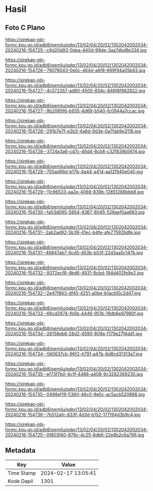 # Hasil

## Foto C Plano

https://sirekap-obj-formc.kpu.go.id/adb8/pemilu/pdpr/13/02/04/20/02/1302042002034-20240216-154725--c6d20d93-0dea-440d-99de-3aa7dbd8e334.jpg

https://sirekap-obj-formc.kpu.go.id/adb8/pemilu/pdpr/13/02/04/20/02/1302042002034-20240216-154726--79078043-0e0c-464d-a6f8-699f94a05b83.jpg

https://sirekap-obj-formc.kpu.go.id/adb8/pemilu/pdpr/13/02/04/20/02/1302042002034-20240216-154727--4c572267-ad60-4505-834c-846f8f862822.jpg

https://sirekap-obj-formc.kpu.go.id/adb8/pemilu/pdpr/13/02/04/20/02/1302042002034-20240216-154727--9b2085f6-b935-4d69-b540-fc0944a7ccac.jpg

https://sirekap-obj-formc.kpu.go.id/adb8/pemilu/pdpr/13/02/04/20/02/1302042002034-20240216-154728--291b7e7f-e2b3-4a6d-9d3e-0a7fab9e3118.jpg

https://sirekap-obj-formc.kpu.go.id/adb8/pemilu/pdpr/13/02/04/20/02/1302042002034-20240216-154728--3724a3a6-cd7c-46d4-8cb8-c32f839b5974.jpg

https://sirekap-obj-formc.kpu.go.id/adb8/pemilu/pdpr/13/02/04/20/02/1302042002034-20240216-154729--705ad66d-b17b-4a44-a414-aa12f940e040.jpg

https://sirekap-obj-formc.kpu.go.id/adb8/pemilu/pdpr/13/02/04/20/02/1302042002034-20240216-154729--11c96533-aa2e-4069-839b-12851288bbb8.jpg

https://sirekap-obj-formc.kpu.go.id/adb8/pemilu/pdpr/13/02/04/20/02/1302042002034-20240216-154730--fa53d065-5854-4367-8045-526aef0aa693.jpg

https://sirekap-obj-formc.kpu.go.id/adb8/pemilu/pdpr/13/02/04/20/02/1302042002034-20240216-154731--2ab2ad92-5b39-41ec-b4fe-afe77592bdfe.jpg

https://sirekap-obj-formc.kpu.go.id/adb8/pemilu/pdpr/13/02/04/20/02/1302042002034-20240216-154731--46847ab7-6cd5-453b-b53f-22d3aa5c147b.jpg

https://sirekap-obj-formc.kpu.go.id/adb8/pemilu/pdpr/13/02/04/20/02/1302042002034-20240216-154732--9372ecf8-4bd6-4931-9cbd-194d402fe9e2.jpg

https://sirekap-obj-formc.kpu.go.id/adb8/pemilu/pdpr/13/02/04/20/02/1302042002034-20240216-154732--2e47f863-df45-4251-a0be-b1acb10c2d47.jpg

https://sirekap-obj-formc.kpu.go.id/adb8/pemilu/pdpr/13/02/04/20/02/1302042002034-20240216-154733--66cd2874-fb5b-4446-951b-19db6e97990f.jpg

https://sirekap-obj-formc.kpu.go.id/adb8/pemilu/pdpr/13/02/04/20/02/1302042002034-20240216-154734--26158eb6-28d2-4590-809e-f179e27f4dd1.jpg

https://sirekap-obj-formc.kpu.go.id/adb8/pemilu/pdpr/13/02/04/20/02/1302042002034-20240216-154734--560637cb-96f2-4791-a47b-8d8cd31313a7.jpg

https://sirekap-obj-formc.kpu.go.id/adb8/pemilu/pdpr/13/02/04/20/02/1302042002034-20240216-154735--ef73f7b0-4c1f-4488-a408-9c3262369230.jpg

https://sirekap-obj-formc.kpu.go.id/adb8/pemilu/pdpr/13/02/04/20/02/1302042002034-20240216-154735--0498ef19-5360-46c0-9e0c-ac5acb520868.jpg

https://sirekap-obj-formc.kpu.go.id/adb8/pemilu/pdpr/13/02/04/20/02/1302042002034-20240216-154736--7b512afc-833f-4d3d-b152-177f64d3b9c4.jpg

https://sirekap-obj-formc.kpu.go.id/adb8/pemilu/pdpr/13/02/04/20/02/1302042002034-20240216-154725--0f803f40-879c-4c25-8db6-22e8b2c6a766.jpg


## Metadata

| Key        | Value               |
| ---------- | ------------------- |
| Time Stamp | 2024-02-17 13:05:41 |
| Kode Dapil | 1301                |



